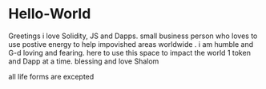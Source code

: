 # Hello-World

Greetings  i love Solidity, JS and Dapps. small business person who loves to use postive energy to help impovished areas worldwide  .
i am humble and G-d loving and fearing. here to use this space to impact the world 1 token and Dapp at a time.
blessing and love Shalom

all life forms are excepted
